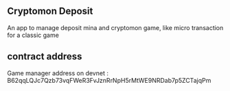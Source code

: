 ## Cryptomon Deposit
An app to manage deposit mina and cryptomon game, like micro transaction for a classic game

## contract address
Game manager address on devnet : B62qqLQJc7Qzb73vqFWeR3FvJznRrNpH5rMtWE9NRDab7p5ZCTajqPm